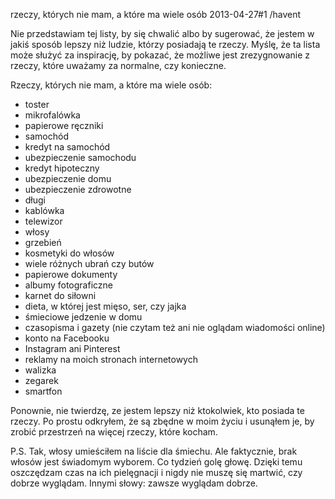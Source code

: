 rzeczy, których nie mam, a które ma wiele osób
2013-04-27#1
/havent

Nie przedstawiam tej listy, by się chwalić albo by sugerować, że jestem w jakiś sposób lepszy niż ludzie, którzy posiadają te rzeczy. Myślę, że ta lista może służyć za inspirację, by pokazać, że możliwe jest zrezygnowanie z rzeczy, które uważamy za normalne, czy konieczne.

Rzeczy, których nie mam, a które ma wiele osób:

* toster
* mikrofalówka
* papierowe ręczniki
* samochód
* kredyt na samochód
* ubezpieczenie samochodu
* kredyt hipoteczny
* ubezpieczenie domu
* ubezpieczenie zdrowotne
* długi
* kablówka
* telewizor
* włosy
* grzebień
* kosmetyki do włosów
* wiele różnych ubrań czy butów
* papierowe dokumenty
* albumy fotograficzne
* karnet do siłowni
* dieta, w której jest mięso, ser, czy jajka
* śmieciowe jedzenie w domu
* czasopisma i gazety (nie czytam też ani nie oglądam wiadomości online)
* konto na Facebooku
* Instagram ani Pinterest
* reklamy na moich stronach internetowych
* walizka
* zegarek
* smartfon

Ponownie, nie twierdzę, ze jestem lepszy niż ktokolwiek, kto posiada te rzeczy. Po prostu odkryłem, że są zbędne w moim życiu i usunąłem je, by zrobić przestrzeń na więcej rzeczy, które kocham.

P.S. Tak, włosy umieściłem na liście dla śmiechu. Ale faktycznie, brak włosów jest świadomym wyborem. Co tydzień golę głowę. Dzięki temu oszczędzam czas na ich pielęgnacji i nigdy nie muszę się martwić, czy dobrze wyglądam. Innymi słowy: zawsze wyglądam dobrze.
